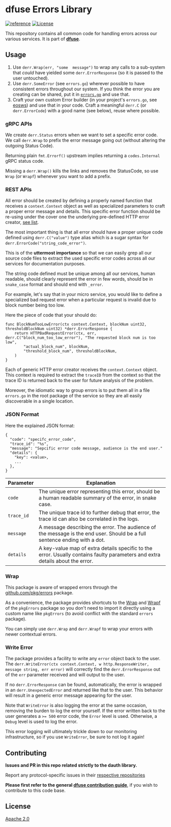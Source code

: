# dfuse Errors Library
[![reference](https://img.shields.io/badge/godoc-reference-5272B4.svg?style=flat-square)](https://pkg.go.dev/github.com/dfuse-io/derr)
[![License](https://img.shields.io/badge/License-Apache%202.0-blue.svg)](https://opensource.org/licenses/Apache-2.0)

This repository contains all common code for handling errors across our
various services. It is part of **[dfuse](https://github.com/dfuse-io/dfuse)**.


## Usage

1. Use  `derr.Wrap(err, "some  message")`  to  wrap  any calls  to  a
   sub-system that *could* have  yielded some `derr.ErrorResponse` (so
   it is passed to the user untouched).
2. Use `derr.SomeError` (see `errors.go`) wherever possible to have
   consistent errors throughout our system.  If you think the error
   you are creating can be shared, put it in
   [`errors.go`](./errors.go) and use that.
3. Craft your own custom Error builder (in your project's `errors.go`,
   see
   [eosws](https://github.com/dfuse-io/dgraphql/blob/develop/errors.go))
   and use that in your code.  Craft a meaningful `derr.C` (or
   `derr.ErrorCode`) with a good name (see below), reuse where
   possible.

### gRPC APIs

We create `derr.Status` errors when we want to set a specific error
code. We call `derr.Wrap` to prefix the error message going out
(without altering the outgoing Status Code).

Returning plain `fmt.Errorf()` upstream implies returning a
`codes.Internal` gRPC status code.

Missing a `derr.Wrap()` kills the links and removes the StatusCode, so
use `Wrap` (or `Wrapf`) whenever you want to add a prefix.

### REST APIs

All error should be created by defining a properly named function that receives a `context.Context`
object as well as specialized parameters to craft a proper error message and details. This specific
error function should be re-using under the cover one the underlying pre-defined HTTP error creator,
[see list](./errors.go#36).

The most important thing is that all error should have a proper unique code defined using
`derr.C("value")` type alias which is a sugar syntax for `derr.ErrorCode("string_code_error")`.

This is of the **uttermost importance** so that we can easily grep all
our source code files to extract the used specific error codes across all our services
for documentation purposes.

The string code defined must be unique among all our services, human readable,
should clearly represent the error in few words, should be in `snake_case` format and
should end with `_error`.

For example, let's say that in your micro service, you would like to define a specialized
bad request error when a particular request is invalid due to block number being too low.

Here the piece of code that your should do:

```
func BlockNumTooLowError(ctx context.Context, blockNum uint32, thresholdBlockNum uint32) *derr.ErrorResponse {
	return HTTPBadRequestError(ctx, err, derr.C("block_num_too_low_error"), "The requested block num is too low",
        "actual_block_num", blockNum,
        "threshold_block_num", thresholdBlockNum,
    )
}
```

Each of generic HTTP error creator receives the `context.Context` object. This context is required to
extract the `traceID` from the context so that the trace ID is returned back to the user for future
analysis of the problem.

Moreover, the idiomatic way to group errors is to put them all in a file `errors.go` in the root package
of the service so they are all easily discoverable in a single location.

### JSON Format

Here the explained JSON format:

```
{
  "code": "specifc_error_code",
  "trace_id": "%s",
  "message": "Sepcific error code message, audience is the end user."
  "details": {
    "key": <value>,
    ...
  },
}
```

| Parameter | Explanation |
|-|-|
| `code` | The unique error representing this error, should be a human readable summary of the error, in snake case. |
| `trace_id` | The unique trace id to further debug that error, the trace id can also be correlated in the logs. |
| `message` | A message describing the error. The audience of the message is the end user. Should be a full sentence ending with a dot. |
| `details` | A key-value map of extra details specific to the error. Usually contains faulty parameters and extra details about the error. |

### Wrap

This package is aware of wrapped errors through the [github.com/pkg/errors](https://github.com/pkg/errors)
package.

As a convenience, the package provides shortcuts to the [Wrap](https://godoc.org/github.com/pkg/errors#Wrap)
and [Wrapf](https://godoc.org/github.com/pkg/errors#Wrapf) of the `pkgErrors`
package so you don't need to import it directly using a custom name like `pkgErrors` (to avoid
conflict with the standard `errors` package).

You can simply use `derr.Wrap` and `derr.Wrapf` to wrap your errors with newer contextual
errors.

### Write Error

The package provides a facility to write any `error` object back to the user. The
`derr.WriteError(ctx context.Context, w http.ResponseWriter, message string, err error)` will correctly
find the `derr.ErrorResponse` out of the `err` parameter received and will output to the user.

If no `derr.ErrorResponse` can be found, automatically, the error is wrapped in an `derr.UnexpectedError`
and returned like that to the user. This behavior will result in a generic error message appearing
for the user.

Note that `WriteError` is also logging the error at the same occasion, removing the burden to
log the error yourself. If the error written back to the user generates a `>= 500` error code,
the `Error` level is used. Otherwise, a `Debug` level is used to log the error.

This error logging will ultimately trickle down to our monitoring infrastructure, so if you use
`WriteError`, be sure to not log it again!


## Contributing

**Issues and PR in this repo related strictly to the dauth library.**

Report any protocol-specific issues in their
[respective repositories](https://github.com/dfuse-io/dfuse#protocols)

**Please first refer to the general
[dfuse contribution guide](https://github.com/dfuse-io/dfuse#contributing)**,
if you wish to contribute to this code base.


## License

[Apache 2.0](LICENSE)

